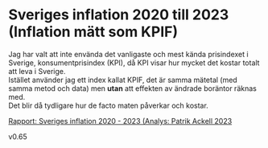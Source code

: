 
# Sveriges inflation 2020 till 2023 (Inflation mätt som KPIF)

Jag har valt att inte envända det vanligaste och mest kända prisindexet i Sverige, konsumentprisindex (KPI), då KPI visar hur mycket det kostar totalt att leva i Sverige.
<br>
Istället använder jag ett index kallat KPIF, det är samma mätetal (med samma metod och data) men <b>utan</b> att effekten av ändrade boräntor räknas med.
<br>
Det blir då tydligare hur de facto maten påverkar och kostar.

[Rapport: Sveriges inflation 2020 - 2023 (Analys: Patrik Ackell 2023](https://github.com/IoT-Dude/blogg_mtrl/blob/main/Inflation-2020-2023-Nov09-Final_II_better-data.ipynb)


v0.65
